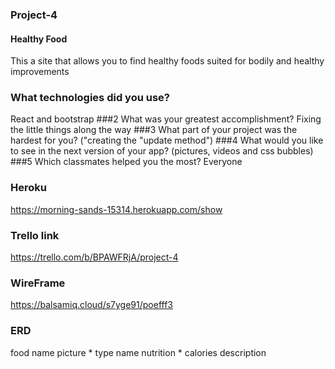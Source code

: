 ### Project-4

#### Healthy Food
This a site that allows you to find healthy foods suited for bodily and healthy improvements
 
### What technologies did you use? 
React and bootstrap
###2 What was your greatest accomplishment? 
Fixing the little things along the way
###3 What part of your project was the hardest for you?
("creating the "update method")
###4 What would you like to see in the next version of your app?
(pictures, videos and css bubbles)
###5 Which classmates helped you the most? 
Everyone
### Heroku
https://morning-sands-15314.herokuapp.com/show

### Trello link
https://trello.com/b/BPAWFRjA/project-4

### WireFrame
https://balsamiq.cloud/s7yge91/poefff3

### ERD
food
  name
  picture
  *
  type
    name
    nutrition
*
calories
    description


